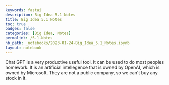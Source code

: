 ```yaml
---
keywords: fastai
description: Big Idea 5.1 Notes
title: Big Idea 5.1 Notes
toc: true
badges: false
categories: [Big Idea, Notes]
permalink: /5.1-Notes
nb_path: _notebooks/2023-01-24-Big_Idea_5.1_Notes.ipynb
layout: notebook
---
```


<!--
#################################################
### THIS FILE WAS AUTOGENERATED! DO NOT EDIT! ###
#################################################
# file to edit: _notebooks/2023-01-24-Big_Idea_5.1_Notes.ipynb
-->

<div class="container" id="notebook-container">
        
<div class="cell border-box-sizing text_cell rendered"><div class="inner_cell">
<div class="text_cell_render border-box-sizing rendered_html">
<p>Chat GPT is a very productive useful tool. It can be used to do most peoples homework. It is an artificial intellegence that is owned by OpenAI, which is owned by Microsoft. They are not a public company, so we can't buy any stock in it.</p>

</div>
</div>
</div>
</div>
 

